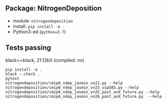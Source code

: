 ## Package: NitrogenDeposition

- module: ``nitrogendeposition``
- install: ``pip install -e .``
- Python3-ed (``python=3.7``)

## Tests passing

black==black, 21.12b0 (compiled: no)

```
pip install -e .
black --check .
pytest
nitrogendeposition/cmip6_ndep_jasmin_vn21.py --help
nitrogendeposition/cmip6_ndep_jasmin_vn23_ssp585.py --help
nitrogendeposition/cmip6_ndep_jasmin_vn25_past_and_future.py --help
nitrogendeposition/cmip6_ndep_jasmin_vn26_past_and_future.py  --help
```

